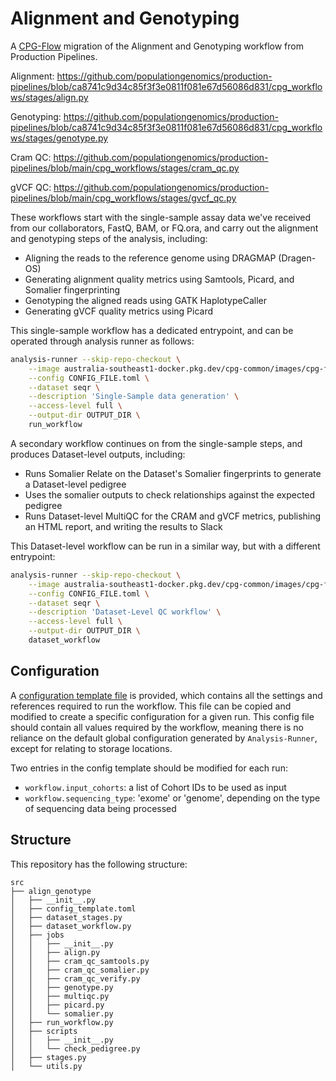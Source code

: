 # Alignment and Genotyping

A [CPG-Flow](https://github.com/populationgenomics/cpg-flow) migration of the Alignment and Genotyping workflow from Production Pipelines.

Alignment: https://github.com/populationgenomics/production-pipelines/blob/ca8741c9d34c85f3f3e0811f081e67d56086d831/cpg_workflows/stages/align.py

Genotyping: https://github.com/populationgenomics/production-pipelines/blob/ca8741c9d34c85f3f3e0811f081e67d56086d831/cpg_workflows/stages/genotype.py

Cram QC: https://github.com/populationgenomics/production-pipelines/blob/main/cpg_workflows/stages/cram_qc.py

gVCF QC: https://github.com/populationgenomics/production-pipelines/blob/main/cpg_workflows/stages/gvcf_qc.py

These workflows start with the single-sample assay data we've received from our collaborators, FastQ, BAM, or FQ.ora,
and carry out the alignment and genotyping steps of the analysis, including:
- Aligning the reads to the reference genome using DRAGMAP (Dragen-OS)
- Generating alignment quality metrics using Samtools, Picard, and Somalier fingerprinting
- Genotyping the aligned reads using GATK HaplotypeCaller
- Generating gVCF quality metrics using Picard

This single-sample workflow has a dedicated entrypoint, and can be operated through analysis runner as follows:

```bash
analysis-runner --skip-repo-checkout \
    --image australia-southeast1-docker.pkg.dev/cpg-common/images/cpg-flow-align-genotype:0.3.0 \
    --config CONFIG_FILE.toml \
    --dataset seqr \
    --description 'Single-Sample data generation' \
    --access-level full \
    --output-dir OUTPUT_DIR \
    run_workflow
````

A secondary workflow continues on from the single-sample steps, and produces Dataset-level outputs, including:
- Runs Somalier Relate on the Dataset's Somalier fingerprints to generate a Dataset-level pedigree
- Uses the somalier outputs to check relationships against the expected pedigree
- Runs Dataset-level MultiQC for the CRAM and gVCF metrics, publishing an HTML report, and writing the results to Slack

This Dataset-level workflow can be run in a similar way, but with a different entrypoint:
```bash
analysis-runner --skip-repo-checkout \
    --image australia-southeast1-docker.pkg.dev/cpg-common/images/cpg-flow-align-genotype:0.3.0 \
    --config CONFIG_FILE.toml \
    --dataset seqr \
    --description 'Dataset-Level QC workflow' \
    --access-level full \
    --output-dir OUTPUT_DIR \
    dataset_workflow
````

## Configuration

A [configuration template file](src/align_genotype/config_template.toml) is provided, which contains all the settings and references required to run the workflow. This file can be copied and modified to create a specific configuration for a given run. This config file should contain all values required by the workflow, meaning there is no reliance on the default global configuration generated by `Analysis-Runner`, except for relating to storage locations.

Two entries in the config template should be modified for each run:

- `workflow.input_cohorts`:  a list of Cohort IDs to be used as input
- `workflow.sequencing_type`: 'exome' or 'genome', depending on the type of sequencing data being processed

## Structure

This repository has the following structure:

```text
src
├── align_genotype
│   ├── __init__.py
│   ├── config_template.toml
│   ├── dataset_stages.py
│   ├── dataset_workflow.py
│   ├── jobs
│   │   ├── __init__.py
│   │   ├── align.py
│   │   ├── cram_qc_samtools.py
│   │   ├── cram_qc_somalier.py
│   │   ├── cram_qc_verify.py
│   │   ├── genotype.py
│   │   ├── multiqc.py
│   │   ├── picard.py
│   │   └── somalier.py
│   ├── run_workflow.py
│   ├── scripts
│   │   ├── __init__.py
│   │   └── check_pedigree.py
│   ├── stages.py
│   └── utils.py
```
